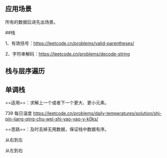 ## 应用场景

所有的数据后进先出场景。





##栈

1、有效括号：https://leetcode.cn/problems/valid-parentheses/

2、字符串解码：https://leetcode.cn/problems/decode-string

## 栈与层序遍历







## 单调栈

==适用==：求解上一个或者下一个更大、更小元素。

739 每日温度 https://leetcode.cn/problems/daily-temperatures/solution/shi-pin-jiang-qing-chu-wei-shi-yao-yao-y-k0ks/ 

==思路==：及时去掉无用数据，保证栈中数据有序。

从右到左



从左到右